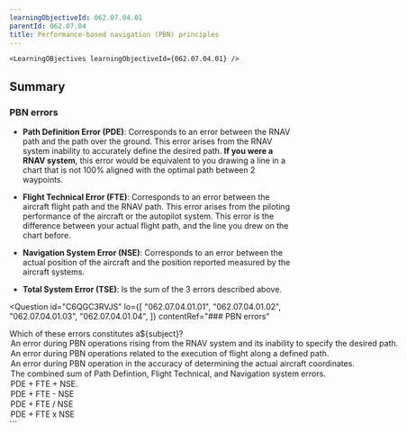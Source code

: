 ```yaml
---
learningObjectiveId: 062.07.04.01
parentId: 062.07.04
title: Performance-based navigation (PBN) principles
---
```


```tsx eval
<LearningOBjectives learningObjectiveId={062.07.04.01} />
```

## Summary

### PBN errors

- **Path Definition Error (PDE)**: Corresponds to an error between the RNAV path
  and the path over the ground. This error arises from the RNAV system inability
  to accurately define the desired path. **If you were a RNAV system**, this
  error would be equivalent to you drawing a line in a chart that is not 100%
  aligned with the optimal path between 2 waypoints.

- **Flight Technical Error (FTE)**: Corresponds to an error between the aircraft
  flight path and the RNAV path. This error arises from the piloting performance
  of the aircraft or the autopilot system. This error is the difference between
  your actual flight path, and the line you drew on the chart before.

- **Navigation System Error (NSE)**: Corresponds to an error between the actual
  position of the aircraft and the position reported measured by the aircraft
  systems.

- **Total System Error (TSE)**: Is the sum of the 3 errors described above.

<Question
  id="C6QGC3RVJS"
  lo={[
  "062.07.04.01.01",
  "062.07.04.01.02",
  "062.07.04.01.03",
  "062.07.04.01.04",
  ]}
  contentRef="### PBN errors"
>
  <Text variant="oneCorrect">
    Which of these errors constitutes a${subject}?
  </Text>
<Option subject={[["Path Definition Error"], ["PDE"]]}>
  An error during PBN operations rising from the RNAV system and its inability
  to specify the desired path.
</Option>
<Option subject={[["Flight Technical Error"], ["FTE"]]}>
  An error during PBN operations related to the execution of flight along a
  defined path.
</Option>
<Option subject={[["Navigation System Error"], ["NSE"]]}>
  An error during PBN operation in the accuracy of determining the actual
  aircraft coordinates.
</Option>
<Option subject={[["Total System Error"], ["TSE"]]}>
  The combined sum of Path Defintion, Flight Technical, and Navigation system
  errors.
</Option>
<Option subject={[["Total System Error"], ["TSE"]]}>PDE + FTE + NSE.</Option>
<Option why="Almost describes TSE, except TSE is the sum of the 3 errors: PDE + TSE + NSE">
  PDE + FTE - NSE
</Option>
<Option why="Almost describes TSE, except TSE is the sum of the 3 errors: PDE + TSE + NSE">
  PDE + FTE / NSE
</Option>

  <Option why="Almost describes TSE, except TSE is the sum of the 3 errors: PDE + TSE + NSE">
    PDE + FTE x NSE
  </Option>
</Question>
```
